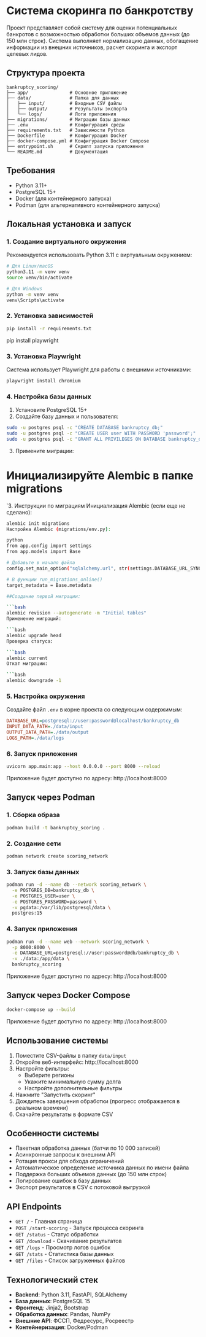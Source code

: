 # Система скоринга по банкротству

Проект представляет собой систему для оценки потенциальных банкротов с возможностью обработки больших объемов данных (до 150 млн строк). Система выполняет нормализацию данных, обогащение информации из внешних источников, расчет скоринга и экспорт целевых лидов.

## Структура проекта

```
bankruptcy_scoring/
├── app/               # Основное приложение
├── data/              # Папка для данных
│   ├── input/         # Входные CSV файлы
│   ├── output/        # Результаты экспорта
│   └── logs/          # Логи приложения
├── migrations/        # Миграции базы данных
├── .env               # Конфигурация среды
├── requirements.txt   # Зависимости Python
├── Dockerfile         # Конфигурация Docker
├── docker-compose.yml # Конфигурация Docker Compose
├── entrypoint.sh      # Скрипт запуска приложения
└── README.md          # Документация
```

## Требования

- Python 3.11+
- PostgreSQL 15+
- Docker (для контейнерного запуска)
- Podman (для альтернативного контейнерного запуска)

## Локальная установка и запуск

### 1. Создание виртуального окружения

Рекомендуется использовать Python 3.11 с виртуальным окружением:

```bash
# Для Linux/macOS
python3.11 -m venv venv
source venv/bin/activate

# Для Windows
python -m venv venv
venv\Scripts\activate
```

### 2. Установка зависимостей

```bash
pip install -r requirements.txt
```
pip install playwright
### 3. Установка Playwright

Система использует Playwright для работы с внешними источниками:

```bash
playwright install chromium
```

### 4. Настройка базы данных

1. Установите PostgreSQL 15+
2. Создайте базу данных и пользователя:
```bash
sudo -u postgres psql -c "CREATE DATABASE bankruptcy_db;"
sudo -u postgres psql -c "CREATE USER user WITH PASSWORD 'password';"
sudo -u postgres psql -c "GRANT ALL PRIVILEGES ON DATABASE bankruptcy_db TO user;"
```

3. Примените миграции:

# Инициализируйте Alembic в папке migrations
`3. Инструкции по миграциям
Инициализация Alembic (если еще не сделано):

```bash
alembic init migrations
Настройка Alembic (migrations/env.py):

python
from app.config import settings
from app.models import Base

# Добавьте в начало файла
config.set_main_option("sqlalchemy.url", str(settings.DATABASE_URL_SYNC))

# В функции run_migrations_online()
target_metadata = Base.metadata

##Создание первой миграции:

```bash
alembic revision --autogenerate -m "Initial tables"
Применение миграций:

```bash
alembic upgrade head
Проверка статуса:

```bash
alembic current
Откат миграции:

```bash
alembic downgrade -1
```

### 5. Настройка окружения

Создайте файл `.env` в корне проекта со следующим содержимым:

```ini
DATABASE_URL=postgresql://user:password@localhost/bankruptcy_db
INPUT_DATA_PATH=./data/input
OUTPUT_DATA_PATH=./data/output
LOGS_PATH=./data/logs
```

### 6. Запуск приложения

```bash
uvicorn app.main:app --host 0.0.0.0 --port 8000 --reload
```

Приложение будет доступно по адресу: http://localhost:8000

## Запуск через Podman

### 1. Сборка образа

```bash
podman build -t bankruptcy_scoring .
```

### 2. Создание сети

```bash
podman network create scoring_network
```

### 3. Запуск базы данных

```bash
podman run -d --name db --network scoring_network \
  -e POSTGRES_DB=bankruptcy_db \
  -e POSTGRES_USER=user \
  -e POSTGRES_PASSWORD=password \
  -v pgdata:/var/lib/postgresql/data \
  postgres:15
```

### 4. Запуск приложения

```bash
podman run -d --name web --network scoring_network \
  -p 8000:8000 \
  -e DATABASE_URL=postgresql://user:password@db/bankruptcy_db \
  -v ./data:/app/data \
  bankruptcy_scoring
```

Приложение будет доступно по адресу: http://localhost:8000

## Запуск через Docker Compose

```bash
docker-compose up --build
```

Приложение будет доступно по адресу: http://localhost:8000

## Использование системы

1. Поместите CSV-файлы в папку `data/input`
2. Откройте веб-интерфейс: http://localhost:8000
3. Настройте фильтры:
   - Выберите регионы
   - Укажите минимальную сумму долга
   - Настройте дополнительные фильтры
4. Нажмите "Запустить скоринг"
5. Дождитесь завершения обработки (прогресс отображается в реальном времени)
6. Скачайте результаты в формате CSV

## Особенности системы

- Пакетная обработка данных (батчи по 10 000 записей)
- Асинхронные запросы к внешним API
- Ротация прокси для обхода ограничений
- Автоматическое определение источника данных по имени файла
- Поддержка больших объемов данных (до 150 млн строк)
- Логирование ошибок в базу данных
- Экспорт результатов в CSV с потоковой выгрузкой

## API Endpoints

- `GET /` - Главная страница
- `POST /start-scoring` - Запуск процесса скоринга
- `GET /status` - Статус обработки
- `GET /download` - Скачивание результатов
- `GET /logs` - Просмотр логов ошибок
- `GET /stats` - Статистика базы данных
- `GET /files` - Список загруженных файлов

## Технологический стек

- **Backend**: Python 3.11, FastAPI, SQLAlchemy
- **База данных**: PostgreSQL 15
- **Фронтенд**: Jinja2, Bootstrap
- **Обработка данных**: Pandas, NumPy
- **Внешние API**: ФССП, Федресурс, Росреестр
- **Контейнеризация**: Docker/Podman